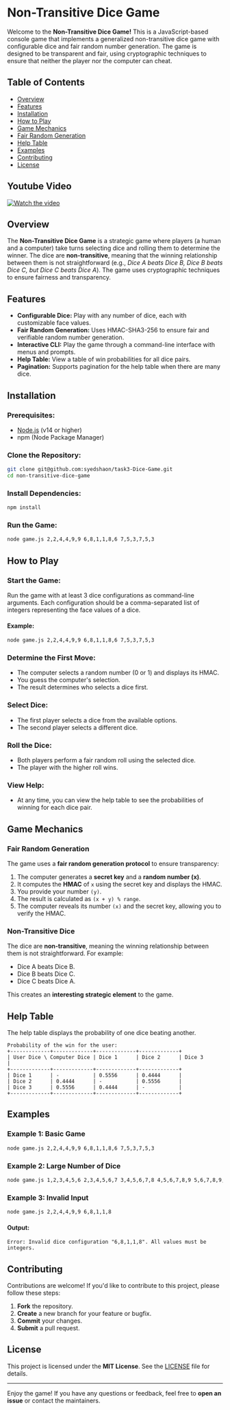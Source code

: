 # Non-Transitive Dice Game

Welcome to the **Non-Transitive Dice Game!** This is a JavaScript-based console game that implements a generalized non-transitive dice game with configurable dice and fair random number generation. The game is designed to be transparent and fair, using cryptographic techniques to ensure that neither the player nor the computer can cheat.

## Table of Contents

- [Overview](#overview)
- [Features](#features)
- [Installation](#installation)
- [How to Play](#how-to-play)
- [Game Mechanics](#game-mechanics)
- [Fair Random Generation](#fair-random-generation)
- [Help Table](#help-table)
- [Examples](#examples)
- [Contributing](#contributing)
- [License](#license)

## Youtube Video

[![Watch the video](https://img.youtube.com/vi/9T06nmcu3f4/0.jpg)](https://www.youtube.com/watch?v=9T06nmcu3f4)

## Overview

The **Non-Transitive Dice Game** is a strategic game where players (a human and a computer) take turns selecting dice and rolling them to determine the winner. The dice are **non-transitive**, meaning that the winning relationship between them is not straightforward (e.g., _Dice A beats Dice B, Dice B beats Dice C, but Dice C beats Dice A_). The game uses cryptographic techniques to ensure fairness and transparency.

## Features

- **Configurable Dice:** Play with any number of dice, each with customizable face values.
- **Fair Random Generation:** Uses HMAC-SHA3-256 to ensure fair and verifiable random number generation.
- **Interactive CLI:** Play the game through a command-line interface with menus and prompts.
- **Help Table:** View a table of win probabilities for all dice pairs.
- **Pagination:** Supports pagination for the help table when there are many dice.

## Installation

### Prerequisites:

- [Node.js](https://nodejs.org/) (v14 or higher)
- npm (Node Package Manager)

### Clone the Repository:

```bash
git clone git@github.com:syedshaon/task3-Dice-Game.git
cd non-transitive-dice-game
```

### Install Dependencies:

```bash
npm install
```

### Run the Game:

```bash
node game.js 2,2,4,4,9,9 6,8,1,1,8,6 7,5,3,7,5,3
```

## How to Play

### Start the Game:

Run the game with at least 3 dice configurations as command-line arguments. Each configuration should be a comma-separated list of integers representing the face values of a dice.

#### Example:

```bash
node game.js 2,2,4,4,9,9 6,8,1,1,8,6 7,5,3,7,5,3
```

### Determine the First Move:

- The computer selects a random number (0 or 1) and displays its HMAC.
- You guess the computer's selection.
- The result determines who selects a dice first.

### Select Dice:

- The first player selects a dice from the available options.
- The second player selects a different dice.

### Roll the Dice:

- Both players perform a fair random roll using the selected dice.
- The player with the higher roll wins.

### View Help:

- At any time, you can view the help table to see the probabilities of winning for each dice pair.

## Game Mechanics

### Fair Random Generation

The game uses a **fair random generation protocol** to ensure transparency:

1. The computer generates a **secret key** and a **random number (x)**.
2. It computes the **HMAC** of `x` using the secret key and displays the HMAC.
3. You provide your number `(y)`.
4. The result is calculated as `(x + y) % range`.
5. The computer reveals its number `(x)` and the secret key, allowing you to verify the HMAC.

### Non-Transitive Dice

The dice are **non-transitive**, meaning the winning relationship between them is not straightforward. For example:

- Dice A beats Dice B.
- Dice B beats Dice C.
- Dice C beats Dice A.

This creates an **interesting strategic element** to the game.

## Help Table

The help table displays the probability of one dice beating another.

```
Probability of the win for the user:
+-------------+-------------+-------------+-------------+
| User Dice \ Computer Dice | Dice 1      | Dice 2      | Dice 3      |
+-------------+-------------+-------------+-------------+
| Dice 1      | -           | 0.5556      | 0.4444      |
| Dice 2      | 0.4444      | -           | 0.5556      |
| Dice 3      | 0.5556      | 0.4444      | -           |
+-------------+-------------+-------------+-------------+
```

## Examples

### Example 1: Basic Game

```bash
node game.js 2,2,4,4,9,9 6,8,1,1,8,6 7,5,3,7,5,3
```

### Example 2: Large Number of Dice

```bash
node game.js 1,2,3,4,5,6 2,3,4,5,6,7 3,4,5,6,7,8 4,5,6,7,8,9 5,6,7,8,9,10
```

### Example 3: Invalid Input

```bash
node game.js 2,2,4,4,9,9 6,8,1,1,8
```

#### Output:

```
Error: Invalid dice configuration "6,8,1,1,8". All values must be integers.
```

## Contributing

Contributions are welcome! If you'd like to contribute to this project, please follow these steps:

1. **Fork** the repository.
2. **Create** a new branch for your feature or bugfix.
3. **Commit** your changes.
4. **Submit** a pull request.

## License

This project is licensed under the **MIT License**. See the [LICENSE](LICENSE) file for details.

---

Enjoy the game! If you have any questions or feedback, feel free to **open an issue** or contact the maintainers.
